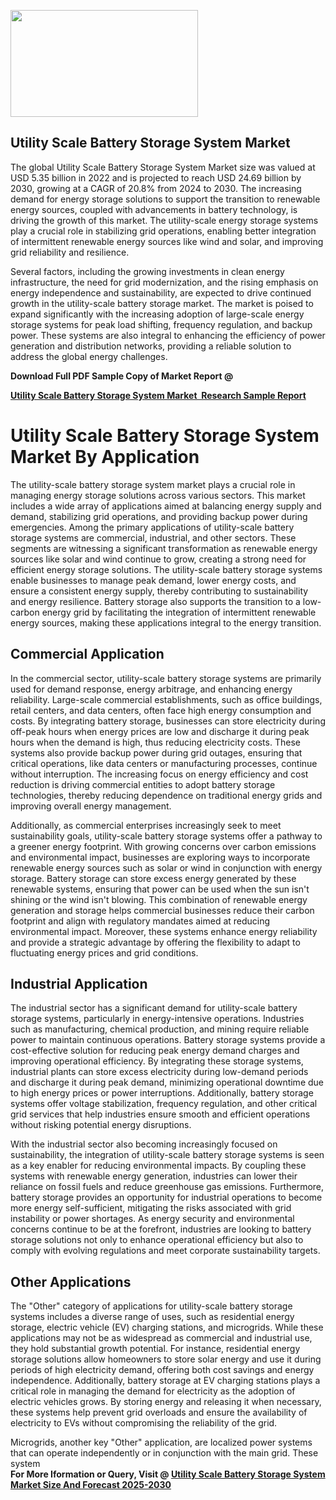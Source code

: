 <p><img class="alignnone size-medium wp-image-20088" src="https://ffe5etoiles.com/wp-content/uploads/2024/12/MST1-300x171.png" alt="" width="300" height="171" /></p><p> <h2>Utility Scale Battery Storage System Market </h2><p>The global Utility Scale Battery Storage System Market size was valued at USD 5.35 billion in 2022 and is projected to reach USD 24.69 billion by 2030, growing at a CAGR of 20.8% from 2024 to 2030. The increasing demand for energy storage solutions to support the transition to renewable energy sources, coupled with advancements in battery technology, is driving the growth of this market. The utility-scale energy storage systems play a crucial role in stabilizing grid operations, enabling better integration of intermittent renewable energy sources like wind and solar, and improving grid reliability and resilience.</p><p>Several factors, including the growing investments in clean energy infrastructure, the need for grid modernization, and the rising emphasis on energy independence and sustainability, are expected to drive continued growth in the utility-scale battery storage market. The market is poised to expand significantly with the increasing adoption of large-scale energy storage systems for peak load shifting, frequency regulation, and backup power. These systems are also integral to enhancing the efficiency of power generation and distribution networks, providing a reliable solution to address the global energy challenges.</p></p><p><strong>Download Full PDF Sample Copy of Market Report @</strong></p><p><strong><a href="https://www.verifiedmarketreports.com/download-sample/?rid=239450&utm_source=Sites-google&utm_medium=265" target="_blank">Utility Scale Battery Storage System Market &nbsp;Research Sample Report</a></strong></p><p><h1>Utility Scale Battery Storage System Market By Application</h1> <p>The utility-scale battery storage system market plays a crucial role in managing energy storage solutions across various sectors. This market includes a wide array of applications aimed at balancing energy supply and demand, stabilizing grid operations, and providing backup power during emergencies. Among the primary applications of utility-scale battery storage systems are commercial, industrial, and other sectors. These segments are witnessing a significant transformation as renewable energy sources like solar and wind continue to grow, creating a strong need for efficient energy storage solutions. The utility-scale battery storage systems enable businesses to manage peak demand, lower energy costs, and ensure a consistent energy supply, thereby contributing to sustainability and energy resilience. Battery storage also supports the transition to a low-carbon energy grid by facilitating the integration of intermittent renewable energy sources, making these applications integral to the energy transition. <h2>Commercial Application</h2> <p>In the commercial sector, utility-scale battery storage systems are primarily used for demand response, energy arbitrage, and enhancing energy reliability. Large-scale commercial establishments, such as office buildings, retail centers, and data centers, often face high energy consumption and costs. By integrating battery storage, businesses can store electricity during off-peak hours when energy prices are low and discharge it during peak hours when the demand is high, thus reducing electricity costs. These systems also provide backup power during grid outages, ensuring that critical operations, like data centers or manufacturing processes, continue without interruption. The increasing focus on energy efficiency and cost reduction is driving commercial entities to adopt battery storage technologies, thereby reducing dependence on traditional energy grids and improving overall energy management. <p>Additionally, as commercial enterprises increasingly seek to meet sustainability goals, utility-scale battery storage systems offer a pathway to a greener energy footprint. With growing concerns over carbon emissions and environmental impact, businesses are exploring ways to incorporate renewable energy sources such as solar or wind in conjunction with energy storage. Battery storage can store excess energy generated by these renewable systems, ensuring that power can be used when the sun isn't shining or the wind isn't blowing. This combination of renewable energy generation and storage helps commercial businesses reduce their carbon footprint and align with regulatory mandates aimed at reducing environmental impact. Moreover, these systems enhance energy reliability and provide a strategic advantage by offering the flexibility to adapt to fluctuating energy prices and grid conditions. <h2>Industrial Application</h2> <p>The industrial sector has a significant demand for utility-scale battery storage systems, particularly in energy-intensive operations. Industries such as manufacturing, chemical production, and mining require reliable power to maintain continuous operations. Battery storage systems provide a cost-effective solution for reducing peak energy demand charges and improving operational efficiency. By integrating these storage systems, industrial plants can store excess electricity during low-demand periods and discharge it during peak demand, minimizing operational downtime due to high energy prices or power interruptions. Additionally, battery storage systems offer voltage stabilization, frequency regulation, and other critical grid services that help industries ensure smooth and efficient operations without risking potential energy disruptions. <p>With the industrial sector also becoming increasingly focused on sustainability, the integration of utility-scale battery storage systems is seen as a key enabler for reducing environmental impacts. By coupling these systems with renewable energy generation, industries can lower their reliance on fossil fuels and reduce greenhouse gas emissions. Furthermore, battery storage provides an opportunity for industrial operations to become more energy self-sufficient, mitigating the risks associated with grid instability or power shortages. As energy security and environmental concerns continue to be at the forefront, industries are looking to battery storage solutions not only to enhance operational efficiency but also to comply with evolving regulations and meet corporate sustainability targets. <h2>Other Applications</h2> <p>The "Other" category of applications for utility-scale battery storage systems includes a diverse range of uses, such as residential energy storage, electric vehicle (EV) charging stations, and microgrids. While these applications may not be as widespread as commercial and industrial use, they hold substantial growth potential. For instance, residential energy storage solutions allow homeowners to store solar energy and use it during periods of high electricity demand, offering both cost savings and energy independence. Additionally, battery storage at EV charging stations plays a critical role in managing the demand for electricity as the adoption of electric vehicles grows. By storing energy and releasing it when necessary, these systems help prevent grid overloads and ensure the availability of electricity to EVs without compromising the reliability of the grid. <p>Microgrids, another key "Other" application, are localized power systems that can operate independently or in conjunction with the main grid. These system<strong><br />For More Iformation or Query, Visit @ <a href="https://www.verifiedmarketreports.com/product/utility-scale-battery-storage-system-market/" target="_blank">Utility Scale Battery Storage System Market Size And Forecast 2025-2030</a></strong></p>
